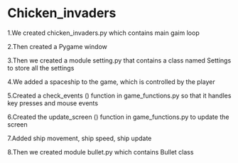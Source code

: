 # Chicken_invaders
1.We created chicken_invaders.py which contains main gaim loop

2.Then created a Pygame window

3.Then we created a module setting.py that contains a class named Settings to store all the settings

4.We added a spaceship to the game, which is controlled by the player

5.Created a check_events () function in game_functions.py so that it handles key presses and mouse events

6.Created the update_screen () function in game_functions.py to update the screen

7.Added ship movement, ship speed, ship update

8.Then we created module bullet.py which contains Bullet class
